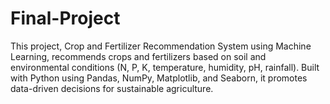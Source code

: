# Final-Project
This project, Crop and Fertilizer Recommendation System using Machine Learning, recommends crops and fertilizers based on soil and environmental conditions (N, P, K, temperature, humidity, pH, rainfall). Built with Python using Pandas, NumPy, Matplotlib, and Seaborn, it promotes data-driven decisions for sustainable agriculture.
